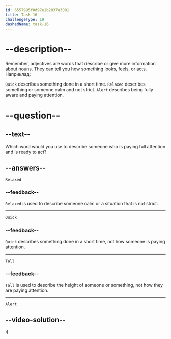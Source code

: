 ```yaml
---
id: 6557995f0d97e1b2837a3081
title: Task 16
challengeType: 19
dashedName: task-16
---
```


# --description--

Remember, adjectives are words that describe or give more information about nouns. They can tell you how something looks, feels, or acts. Наприклад:

`Quick` describes something done in a short time. `Relaxed` describes something or someone calm and not strict. `Alert` describes being fully aware and paying attention.

# --question--

## --text--

Which word would you use to describe someone who is paying full attention and is ready to act?

## --answers--

`Relaxed`

### --feedback--

`Relaxed` is used to describe someone calm or a situation that is not strict.

---

`Quick`

### --feedback--

`Quick` describes something done in a short time, not how someone is paying attention.

---

`Tall`

### --feedback--

`Tall` is used to describe the height of someone or something, not how they are paying attention.

---

`Alert`

## --video-solution--

4
